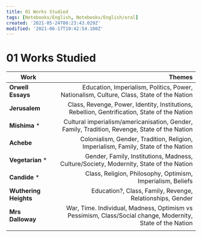 ```yaml
---
title: 01 Works Studied
tags: [Notebooks/English, Notebooks/English/oral]
created: '2021-05-24T08:23:43.029Z'
modified: '2021-06-17T10:42:54.180Z'
---
```


# 01 Works Studied

| Work                  |                                                       Themes |
| --------------------- | -----------------------------------------------------------: |
| **Orwell Essays**     | Education, Imperialism, Politics, Power, Nationalism, Culture, Class, State of the Nation |
| **Jerusalem**         | Class, Revenge, Power, Identity, Institutions, Rebellion, Gentrification, State of the Nation |
| **Mishima**  *        | Cultural imperialism/americanisation, Gender, Family, Tradition, Revenge, State of the Nation |
| **Achebe**            | Colonialism, Gender, Tradition, Religion, Imperialism, Family, State of the Nation |
| **Vegetarian**  *     | Gender, Family, Institutions,  Madness, Culture/Society, Modernity, State of the Nation |
| **Candide**   *       |  Class, Religion, Philosophy, Optimism, Imperialism, Beliefs |
| **Wuthering Heights** |    Education?, Class, Family, Revenge, Relationships, Gender |
| **Mrs Dalloway**      | War, Time. Individual, Madness, Optimism vs Pessimism,  Class/Social change, Modernity, State of the Nation |
|                       |                                                              |

